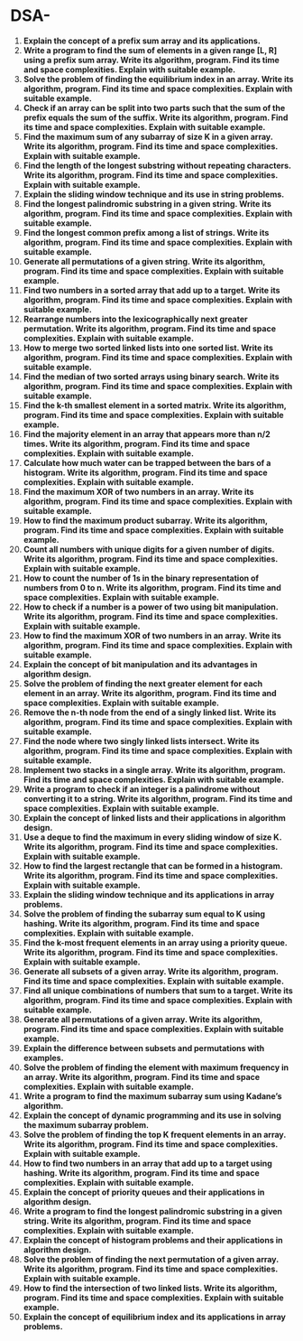 # DSA-
1.  **Explain the concept of a prefix sum array and its applications.**
2.   **Write a program to find the sum of elements in a given range [L, R] using a prefix sum 
array. Write its algorithm, program. Find its time and space complexities. Explain with 
suitable example.** 
3. **Solve the problem of finding the equilibrium index in an array. Write its algorithm, 
program. Find its time and space complexities. Explain with suitable example.** 
4. **Check if an array can be split into two parts such that the sum of the prefix equals the 
sum of the suffix. Write its algorithm, program. Find its time and space complexities. 
Explain with suitable example.** 
5. **Find the maximum sum of any subarray of size K in a given array. Write its algorithm, 
program. Find its time and space complexities. Explain with suitable example.**  
6. **Find the length of the longest substring without repeating characters. Write its 
algorithm, program. Find its time and space complexities. Explain with suitable 
example.** 
7. **Explain the sliding window technique and its use in string problems.**  
8. **Find the longest palindromic substring in a given string. Write its algorithm, program. 
Find its time and space complexities. Explain with suitable example.** 
9. **Find the longest common prefix among a list of strings. Write its algorithm, program. 
Find its time and space complexities. Explain with suitable example.**  
10. **Generate all permutations of a given string. Write its algorithm, program. Find its time 
and space complexities. Explain with suitable example.** 
11. **Find two numbers in a sorted array that add up to a target. Write its algorithm, program. 
Find its time and space complexities. Explain with suitable example.** 
12. **Rearrange numbers into the lexicographically next greater permutation. Write its 
algorithm, program. Find its time and space complexities. Explain with suitable 
example.** 
13. **How to merge two sorted linked lists into one sorted list. Write its algorithm, program. 
Find its time and space complexities. Explain with suitable example.** 
14. **Find the median of two sorted arrays using binary search. Write its algorithm, program. 
Find its time and space complexities. Explain with suitable example.** 
15. **Find the k-th smallest element in a sorted matrix. Write its algorithm, program. Find its 
time and space complexities. Explain with suitable example.**  
16. **Find the majority element in an array that appears more than n/2 times. Write its 
algorithm, program. Find its time and space complexities. Explain with suitable 
example.** 
17. **Calculate how much water can be trapped between the bars of a histogram. Write its 
algorithm, program. Find its time and space complexities. Explain with suitable 
example.** 
18. **Find the maximum XOR of two numbers in an array. Write its algorithm, program. 
Find its time and space complexities. Explain with suitable example.** 
19. **How to find the maximum product subarray. Write its algorithm, program. Find its time 
and space complexities. Explain with suitable example.** 
20. **Count all numbers with unique digits for a given number of digits. Write its algorithm, 
program. Find its time and space complexities. Explain with suitable example.** 
21. **How to count the number of 1s in the binary representation of numbers from 0 to n. 
Write its algorithm, program. Find its time and space complexities. Explain with 
suitable example.** 
22. **How to check if a number is a power of two using bit manipulation. Write its algorithm, 
program. Find its time and space complexities. Explain with suitable example.** 
23. **How to find the maximum XOR of two numbers in an array. Write its algorithm, 
program. Find its time and space complexities. Explain with suitable example.** 
24. **Explain the concept of bit manipulation and its advantages in algorithm design.** 
25. **Solve the problem of finding the next greater element for each element in an array. 
Write its algorithm, program. Find its time and space complexities. Explain with 
suitable example.**  
26. **Remove the n-th node from the end of a singly linked list. Write its algorithm, program. 
Find its time and space complexities. Explain with suitable example.** 
27. **Find the node where two singly linked lists intersect.  Write its algorithm, program. 
Find its time and space complexities. Explain with suitable example.** 
28. **Implement two stacks in a single array. Write its algorithm, program. Find its time and 
space complexities. Explain with suitable example.** 
29. **Write a program to check if an integer is a palindrome without converting it to a string. 
Write its algorithm, program. Find its time and space complexities. Explain with 
suitable example.** 
30. **Explain the concept of linked lists and their applications in algorithm design.**  
31. **Use a deque to find the maximum in every sliding window of size K. Write its 
algorithm, program. Find its time and space complexities. Explain with suitable 
example.** 
32. **How to find the largest rectangle that can be formed in a histogram. Write its algorithm, 
program. Find its time and space complexities. Explain with suitable example.** 
33. **Explain the sliding window technique and its applications in array problems.** 
34. **Solve the problem of finding the subarray sum equal to K using hashing. Write its 
algorithm, program. Find its time and space complexities. Explain with suitable 
example.** 
35. **Find the k-most frequent elements in an array using a priority queue. Write its 
algorithm, program. Find its time and space complexities. Explain with suitable 
example.** 
36. **Generate all subsets of a given array. Write its algorithm, program. Find its time and 
space complexities. Explain with suitable example.** 
37. **Find all unique combinations of numbers that sum to a target. Write its algorithm, 
program. Find its time and space complexities. Explain with suitable example.** 
38. **Generate all permutations of a given array. Write its algorithm, program. Find its time 
and space complexities. Explain with suitable example.** 
39. **Explain the difference between subsets and permutations with examples.** 
40. **Solve the problem of finding the element with maximum frequency in an array. Write 
its algorithm, program. Find its time and space complexities. Explain with suitable 
example.** 
41. **Write a program to find the maximum subarray sum using Kadane’s algorithm.** 
42. **Explain the concept of dynamic programming and its use in solving the maximum 
subarray problem.** 
43. **Solve the problem of finding the top K frequent elements in an array. Write its 
algorithm, program. Find its time and space complexities. Explain with suitable 
example.** 
44. **How to find two numbers in an array that add up to a target using hashing. Write its 
algorithm, program. Find its time and space complexities. Explain with suitable 
example.** 
45. **Explain the concept of priority queues and their applications in algorithm design.** 
46. **Write a program to find the longest palindromic substring in a given string. Write its 
algorithm, program. Find its time and space complexities. Explain with suitable 
example.** 
47. **Explain the concept of histogram problems and their applications in algorithm design.** 
48. **Solve the problem of finding the next permutation of a given array. Write its algorithm, 
program. Find its time and space complexities. Explain with suitable example.** 
49. **How to find the intersection of two linked lists. Write its algorithm, program. Find its 
time and space complexities. Explain with suitable example.** 
50. **Explain the concept of equilibrium index and its applications in array problems.** 
